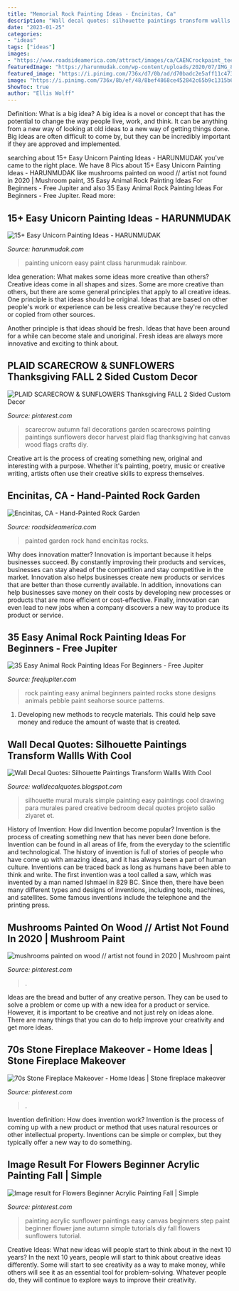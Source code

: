 ```yaml
---
title: "Memorial Rock Painting Ideas - Encinitas, Ca"
description: "Wall decal quotes: silhouette paintings transform wallls with cool"
date: "2023-01-25"
categories:
- "ideas"
tags: ["ideas"]
images:
- "https://www.roadsideamerica.com/attract/images/ca/CAENCrockpaint_teeples1.jpg"
featuredImage: "https://harunmudak.com/wp-content/uploads/2020/07/IMG_8280__87011.1530833580-768x1024.jpg"
featured_image: "https://i.pinimg.com/736x/d7/0b/ad/d70badc2e5aff11c47327799b58621b0.jpg"
image: "https://i.pinimg.com/736x/8b/ef/48/8bef4868ce452842c65b9c1315b63775--autumn-decorations-scarecrows.jpg"
ShowToc: true
author: "Ellis Wolff"
---
```



Definition: What is a big idea?
A big idea is a novel or concept that has the potential to change the way people live, work, and think. It can be anything from a new way of looking at old ideas to a new way of getting things done. Big ideas are often difficult to come by, but they can be incredibly important if they are approved and implemented.

	

		
searching about 15+ Easy Unicorn Painting Ideas - HARUNMUDAK you've came to the right place. We have 8 Pics about 15+ Easy Unicorn Painting Ideas - HARUNMUDAK like mushrooms painted on wood // artist not found in 2020 | Mushroom paint, 35 Easy Animal Rock Painting Ideas For Beginners - Free Jupiter and also 35 Easy Animal Rock Painting Ideas For Beginners - Free Jupiter. Read more:
		
    
## 15+ Easy Unicorn Painting Ideas - HARUNMUDAK

<img loading=lazy src="https://harunmudak.com/wp-content/uploads/2020/07/IMG_8280__87011.1530833580-768x1024.jpg" onerror="this.onerror=null;this.src='https://tse1.mm.bing.net/th?id=OIP.8CEF7Jg7UGWLFOlX9jb5lQHaJ4&amp;pid=15.1';" alt="15+ Easy Unicorn Painting Ideas - HARUNMUDAK">

_Source: harunmudak.com_

>painting unicorn easy paint class harunmudak rainbow. 

	

Idea generation: What makes some ideas more creative than others?
Creative ideas come in all shapes and sizes. Some are more creative than others, but there are some general principles that apply to all creative ideas.
One principle is that ideas should be original. Ideas that are based on other people's work or experience can be less creative because they're recycled or copied from other sources.

Another principle is that ideas should be fresh. Ideas that have been around for a while can become stale and unoriginal. Fresh ideas are always more innovative and exciting to think about.

    
## PLAID SCARECROW &amp; SUNFLOWERS Thanksgiving FALL 2 Sided Custom Decor

<img loading=lazy src="https://i.pinimg.com/736x/8b/ef/48/8bef4868ce452842c65b9c1315b63775--autumn-decorations-scarecrows.jpg" onerror="this.onerror=null;this.src='https://tse1.mm.bing.net/th?id=OIP.XSc0WeJB-1zvGNtacWKDkQHaKl&amp;pid=15.1';" alt="PLAID SCARECROW &amp; SUNFLOWERS Thanksgiving FALL 2 Sided Custom Decor">

_Source: pinterest.com_

>scarecrow autumn fall decorations garden scarecrows painting paintings sunflowers decor harvest plaid flag thanksgiving hat canvas wood flags crafts diy. 

	

Creative art is the process of creating something new, original and interesting with a purpose. Whether it's painting, poetry, music or creative writing, artists often use their creative skills to express themselves.

    
## Encinitas, CA - Hand-Painted Rock Garden

<img loading=lazy src="https://www.roadsideamerica.com/attract/images/ca/CAENCrockpaint_teeples1.jpg" onerror="this.onerror=null;this.src='https://tse2.mm.bing.net/th?id=OIP.6t1TlfqeBOA3fuPUjhOZawAAAA&amp;pid=15.1';" alt="Encinitas, CA - Hand-Painted Rock Garden">

_Source: roadsideamerica.com_

>painted garden rock hand encinitas rocks. 

	

Why does innovation matter?
Innovation is important because it helps businesses succeed. By constantly improving their products and services, businesses can stay ahead of the competition and stay competitive in the market. Innovation also helps businesses create new products or services that are better than those currently available. In addition, innovations can help businesses save money on their costs by developing new processes or products that are more efficient or cost-effective. Finally, innovation can even lead to new jobs when a company discovers a new way to produce its product or service.

    
## 35 Easy Animal Rock Painting Ideas For Beginners - Free Jupiter

<img loading=lazy src="http://www.freejupiter.com/wp-content/uploads/2019/09/Easy-Animal-Rock-Painting-Ideas-For-Beginners-1-1.jpg" onerror="this.onerror=null;this.src='https://tse1.mm.bing.net/th?id=OIP.gLW0zrvCProZlMQTYMTzMgHaJ3&amp;pid=15.1';" alt="35 Easy Animal Rock Painting Ideas For Beginners - Free Jupiter">

_Source: freejupiter.com_

>rock painting easy animal beginners painted rocks stone designs animals pebble paint seahorse source patterns. 

	

1. Developing new methods to recycle materials. This could help save money and reduce the amount of waste that is created.

    
## Wall Decal Quotes: Silhouette Paintings Transform Wallls With Cool

<img loading=lazy src="http://4.bp.blogspot.com/-sMeTXE1IfUI/Um-dsw6Aj-I/AAAAAAAAECk/PFuzivWzP4c/s640/Silhouette-painitning.jpg" onerror="this.onerror=null;this.src='https://tse2.mm.bing.net/th?id=OIP.OffD6IpMb5Mv2dBZVB8TYAHaFj&amp;pid=15.1';" alt="Wall Decal Quotes: Silhouette Paintings Transform Wallls With Cool">

_Source: walldecalquotes.blogspot.com_

>silhouette mural murals simple painting easy paintings cool drawing para murales pared creative bedroom decal quotes projeto salão ziyaret et. 

	

History of Invention: How did Invention become popular?
Invention is the process of creating something new that has never been done before. Invention can be found in all areas of life, from the everyday to the scientific and technological. The history of invention is full of stories of people who have come up with amazing ideas, and it has always been a part of human culture. Inventions can be traced back as long as humans have been able to think and write. The first invention was a tool called a saw, which was invented by a man named Ishmael in 829 BC. Since then, there have been many different types and designs of inventions, including tools, machines, and satellites. Some famous inventions include the telephone and the printing press.

    
## Mushrooms Painted On Wood // Artist Not Found In 2020 | Mushroom Paint

<img loading=lazy src="https://i.pinimg.com/736x/62/19/56/6219562b604867a43b15051040ba4d25.jpg" onerror="this.onerror=null;this.src='https://tse3.mm.bing.net/th?id=OIP.7yUW3RhvPAbXl2TbSFYs6wHaKN&amp;pid=15.1';" alt="mushrooms painted on wood // artist not found in 2020 | Mushroom paint">

_Source: pinterest.com_

>. 

	

Ideas are the bread and butter of any creative person. They can be used to solve a problem or come up with a new idea for a product or service. However, it is important to be creative and not just rely on ideas alone. There are many things that you can do to help improve your creativity and get more ideas.

    
## 70s Stone Fireplace Makeover - Home Ideas | Stone Fireplace Makeover

<img loading=lazy src="https://i.pinimg.com/736x/d7/0b/ad/d70badc2e5aff11c47327799b58621b0.jpg" onerror="this.onerror=null;this.src='https://tse1.mm.bing.net/th?id=OIP.mWlaj159yXbYV7FLuQcCmgHaLG&amp;pid=15.1';" alt="70s Stone Fireplace Makeover - Home Ideas | Stone fireplace makeover">

_Source: pinterest.com_

>. 

	

Invention definition: How does invention work?
Invention is the process of coming up with a new product or method that uses natural resources or other intellectual property. Inventions can be simple or complex, but they typically offer a new way to do something.

    
## Image Result For Flowers Beginner Acrylic Painting Fall | Simple

<img loading=lazy src="https://i.pinimg.com/736x/18/a9/16/18a91600a254bc8c4f17b834639ba007.jpg" onerror="this.onerror=null;this.src='https://tse1.mm.bing.net/th?id=OIP.LsjfLGoYgqjsNXDOyMApbQAAAA&amp;pid=15.1';" alt="Image result for Flowers Beginner Acrylic Painting Fall | Simple">

_Source: pinterest.com_

>painting acrylic sunflower paintings easy canvas beginners step paint beginner flower jane autumn simple tutorials diy fall flowers sunflowers tutorial. 

	

Creative Ideas: What new ideas will people start to think about in the next 10 years?
In the next 10 years, people will start to think about creative ideas differently. Some will start to see creativity as a way to make money, while others will see it as an essential tool for problem-solving. Whatever people do, they will continue to explore ways to improve their creativity.

